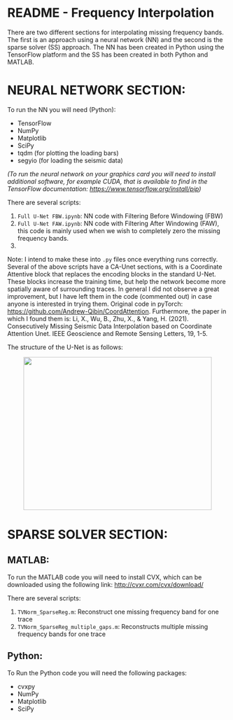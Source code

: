 # README - Frequency Interpolation

There are two different sections for interpolating missing frequency bands. The first is an approach using a neural network (NN) and the second is the sparse solver (SS) approach. The NN has been created in Python using the TensorFlow platform and the SS has been created in both Python and MATLAB.

# NEURAL NETWORK SECTION:

To run the NN you will need (Python):
- TensorFlow
- NumPy
- Matplotlib
- SciPy
- tqdm (for plotting the loading bars)
- segyio (for loading the seismic data)

_(To run the neural network on your graphics card you will need to install additional software, for example CUDA, that is available to find in the TensorFlow documentation: https://www.tensorflow.org/install/pip)_

There are several scripts:
1. `Full U-Net FBW.ipynb`: NN code with Filtering Before Windowing (FBW)
2. `Full U-Net FAW.ipynb`: NN code with Filtering After Windowing (FAW), this code is mainly used when we wish to completely zero the missing frequency bands.
3. 

Note: I intend to make these into `.py` files once everything runs correctly.  
Several of the above scripts have a CA-Unet sections, with is a Coordinate Attentive block that replaces the encoding blocks in the standard U-Net. These blocks increase the training time, but help the network become more spatially aware of surrounding traces. In general I did not observe a great improvement, but I have left them in the code (commented out) in case anyone is interested in trying them. Original code in pyTorch: https://github.com/Andrew-Qibin/CoordAttention. 
Furthermore, the paper in which I found them is: Li, X., Wu, B., Zhu, X., & Yang, H. (2021). Consecutively Missing Seismic Data Interpolation based on Coordinate Attention Unet. IEEE Geoscience and Remote Sensing Letters, 19, 1-5.

The structure of the U-Net is as follows:  
<p align="center">
  <img 
    width="430"
    height="350"
    src="https://user-images.githubusercontent.com/93287046/169788922-bc895f53-c690-4836-9a4d-a4ad10a5b287.png"
  >
</p>


# SPARSE SOLVER SECTION:

## MATLAB:
To run the MATLAB code you will need to install CVX, which can be downloaded using the following link: 
http://cvxr.com/cvx/download/

There are several scripts:
1. `TVNorm_SparseReg.m`: Reconstruct one missing frequency band for one trace
2. `TVNorm_SparseReg_multiple_gaps.m`: Reconstructs multiple missing frequency bands for one trace


## Python:
To Run the Python code you will need the following packages:
- cvxpy
- NumPy
- Matplotlib
- SciPy



